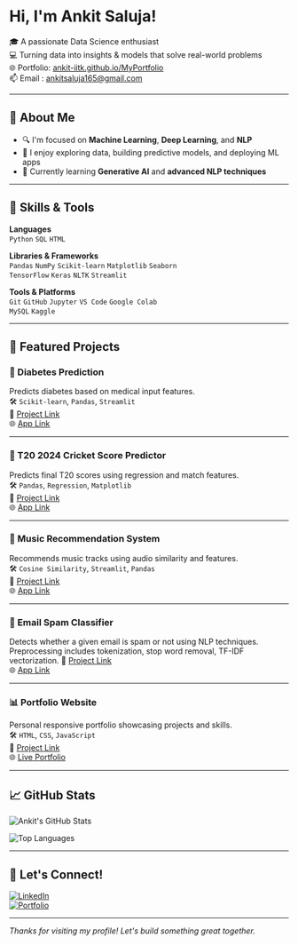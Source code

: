 #  Hi, I'm Ankit Saluja!

🎓 A passionate Data Science enthusiast  
💻 Turning data into insights & models that solve real-world problems  
🌐 Portfolio: [ankit-iitk.github.io/MyPortfolio](https://ankit-iitk.github.io/MyPortfolio/)  
📫 Email : ankitsaluja165@gmail.com  

---

## 🚀 About Me

- 🔍 I'm focused on **Machine Learning**, **Deep Learning**, and **NLP**
- 🔢 I enjoy exploring data, building predictive models, and deploying ML apps
- 🎯 Currently learning **Generative AI** and **advanced NLP techniques**
  

---

## 🧠 Skills & Tools

**Languages**  
`Python` `SQL` `HTML`

**Libraries & Frameworks**  
`Pandas` `NumPy` `Scikit-learn` `Matplotlib` `Seaborn`  
`TensorFlow` `Keras` `NLTK` `Streamlit`

**Tools & Platforms**  
`Git` `GitHub` `Jupyter` `VS Code` `Google Colab`  
`MySQL` `Kaggle`

---

## 📂 Featured Projects

### 🎯 Diabetes Prediction
Predicts diabetes based on medical input features.  
🛠️ `Scikit-learn`, `Pandas`, `Streamlit`  
🔗 [Project Link](https://github.com/ankit-iitk/Diabetes-Prediction-ML-Project )  
🌐 [App Link](https://diabetes-prediction-ml-project.streamlit.app/)

---

### 🏏 T20 2024 Cricket Score Predictor
Predicts final T20 scores using regression and match features.  
🛠️ `Pandas`, `Regression`, `Matplotlib`  
🔗 [Project Link](https://github.com/ankit-iitk/T20-Cricket-Prediction-2024 )  
🌐 [App Link](https://t20-cricket-prediction-2024.streamlit.app/)

---

### 🎵 Music Recommendation System 
Recommends music tracks using audio similarity and features.  
🛠️ `Cosine Similarity`, `Streamlit`, `Pandas`  
🔗 [Project Link](https://github.com/ankit-iitk/Music-Recommender-System)  
🌐 [App Link](https://music-recommendeer-system.streamlit.app/) 

---

### 📧 Email Spam Classifier
Detects whether a given email is spam or not using NLP techniques. Preprocessing includes tokenization, stop word removal, TF-IDF vectorization.
🔗 [Project Link](https://github.com/ankit-iitk/Email-Spam-Classifier)  
🌐 [App Link](https://email-spam-classifier2.streamlit.app/)
 
---

### 📊 Portfolio Website
Personal responsive portfolio showcasing projects and skills.  
🛠️ `HTML`, `CSS`, `JavaScript`  
🔗 [Project Link](https://github.com/ankit-iitk/MyPortfolio)  
🌐 [Live Portfolio](https://ankit-iitk.github.io/MyPortfolio/)

---

## 📈 GitHub Stats

![Ankit's GitHub Stats](https://github-readme-stats.vercel.app/api?username=ankit-iitk&show_icons=true&theme=radical)

![Top Languages](https://github-readme-stats.vercel.app/api/top-langs/?username=ankit-iitk&layout=compact&theme=radical)

---

## 🔗 Let's Connect!

[![LinkedIn](https://img.shields.io/badge/-LinkedIn-blue?style=flat-square&logo=linkedin)](https://www.linkedin.com/in/ankit-saluja-1046a632b)  
[![Portfolio](https://img.shields.io/badge/-Portfolio-black?style=flat-square&logo=firefox)](https://ankit-iitk.github.io/MyPortfolio/)

---

*Thanks for visiting my profile!  Let's build something great together.* 
